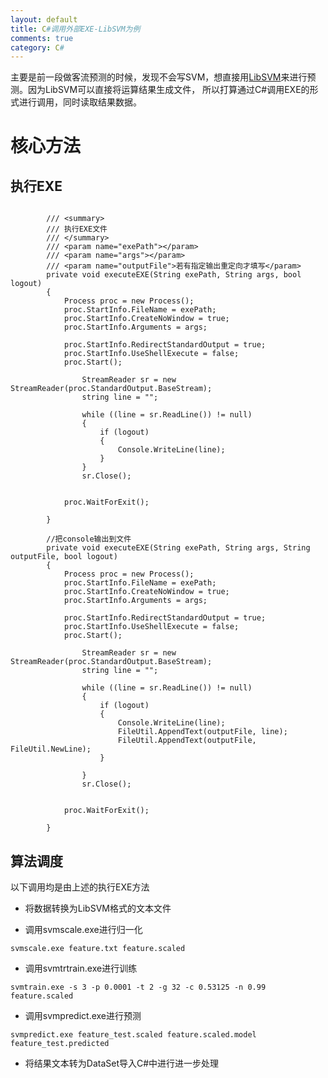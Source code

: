 ```yaml
---
layout: default
title: C#调用外部EXE-LibSVM为例
comments: true
category: C#
---
```



主要是前一段做客流预测的时候，发现不会写SVM，想直接用<a href= "http://baike.baidu.com/view/598089.htm">LibSVM</a>来进行预测。因为LibSVM可以直接将运算结果生成文件，
所以打算通过C#调用EXE的形式进行调用，同时读取结果数据。

# 核心方法

## 执行EXE

```CSharp

		/// <summary>
        /// 执行EXE文件
        /// </summary>
        /// <param name="exePath"></param>
        /// <param name="args"></param>
        /// <param name="outputFile">若有指定输出重定向才填写</param>
        private void executeEXE(String exePath, String args, bool logout)
        {
            Process proc = new Process();
            proc.StartInfo.FileName = exePath;
            proc.StartInfo.CreateNoWindow = true;
            proc.StartInfo.Arguments = args;

            proc.StartInfo.RedirectStandardOutput = true;
            proc.StartInfo.UseShellExecute = false;
            proc.Start();
            
                StreamReader sr = new StreamReader(proc.StandardOutput.BaseStream);
                string line = "";

                while ((line = sr.ReadLine()) != null)
                {
                    if (logout)
                    {
                        Console.WriteLine(line);
                    }
                }
                sr.Close();
            
            
            proc.WaitForExit();

        }
        
        //把console输出到文件
        private void executeEXE(String exePath, String args, String outputFile, bool logout)
        {
            Process proc = new Process();
            proc.StartInfo.FileName = exePath;
            proc.StartInfo.CreateNoWindow = true;
            proc.StartInfo.Arguments = args;

            proc.StartInfo.RedirectStandardOutput = true;
            proc.StartInfo.UseShellExecute = false;
            proc.Start();
            
                StreamReader sr = new StreamReader(proc.StandardOutput.BaseStream);
                string line = "";

                while ((line = sr.ReadLine()) != null)
                {
                    if (logout)
                    {
                        Console.WriteLine(line);
                        FileUtil.AppendText(outputFile, line);
                        FileUtil.AppendText(outputFile, FileUtil.NewLine);
                    }

                }
                sr.Close();
            
            
            proc.WaitForExit();
            
        }

```

## 算法调度

以下调用均是由上述的执行EXE方法

* 将数据转换为LibSVM格式的文本文件

* 调用svmscale.exe进行归一化

`svmscale.exe feature.txt feature.scaled`

* 调用svmtrtrain.exe进行训练

`svmtrain.exe -s 3 -p 0.0001 -t 2 -g 32 -c 0.53125 -n 0.99 feature.scaled`

* 调用svmpredict.exe进行预测

`svmpredict.exe feature_test.scaled feature.scaled.model feature_test.predicted`

* 将结果文本转为DataSet导入C#中进行进一步处理
